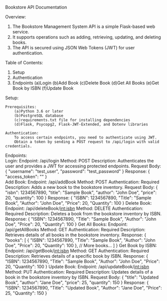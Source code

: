 Bookstore API Documentation


Overview: 

1. The Bookstore Management System API is a simple Flask-based web service. 
2. It supports operations such as adding, retrieving, updating, and deleting books. 
3. The API is secured using JSON Web Tokens (JWT) for user authentication.


Table of Contents:

1. Setup
2. Authentication
3. Endpoints
    (a)Login
    (b)Add Book
    (c)Delete Book
    (d)Get All Books
    (e)Get Book by ISBN
    (f)Update Book

Setup: 

    Prerequisites:
        (a)Python 3.6 or later
        (b)PostgreSQL database
        (c)requirements.txt file for installing dependencies
        (d)Flask, Psycopg2, Flask-JWT-Extended, and Dotenv libraries
    
    Authentication:
        To access certain endpoints, you need to authenticate using JWT. 
        Obtain a token by sending a POST request to /api/login with valid credentials.

Endpoints:
<br>
    Login:
        Endpoint: /api/login
        Method: POST
            Description: Authenticates the user and provides a JWT for accessing protected endpoints.
        Request Body:
            {
                "username": "test_user",
                "password": "test_password"
            }
        Response:
            {
                "access_token": "<your-access-token>"
            }
            <br>
    Add Book:
        Endpoint: /api/addBook
        Method: POST
        Authentication: Required
            Description: Adds a new book to the bookstore inventory.
        Request Body:
            {
                "isbn": 1234567890,
                "title": "Sample Book",
                "author": "John Doe",
                "price": 20,
                "quantity": 100
            }
        Response:
            {
              "ISBN": 1234567890,
              "Title": "Sample Book",
              "Author": "John Doe",
              "Price": 20,
              "Quantity": 100
            }
    Delete Book:
        Endpoint: /api/deleteBook/<int:isbn>
        Method: DELETE
        Authentication: Required
          Description: Deletes a book from the bookstore inventory by ISBN.
        Response:
          {
            "ISBN": 1234567890,
            "Title": "Sample Book",
            "Author": "John Doe",
            "Price": 20,
            "Quantity": 100
          }
    Get All Books:
        Endpoint: /api/getAllBooks
        Method: GET
        Authentication: Required
          Description: Retrieves details of all books in the bookstore inventory.
        Response:
          {
            "books": [
              {
                "ISBN": 1234567890,
                "Title": "Sample Book",
                "Author": "John Doe",
                "Price": 20,
                "Quantity": 100
              },
              // More books...
            ]
          }
    Get Book by ISBN:
        Endpoint: /api/getBook/<int:isbn>
        Method: GET
        Authentication: Required
          Description: Retrieves details of a specific book by ISBN.
        Response:
          {
            "ISBN": 1234567890,
            "Title": "Sample Book",
            "Author": "John Doe",
            "Price": 20,
            "Quantity": 100
          }
    Update Book:
      Endpoint: /api/updateBook/<int:isbn>
      Method: PUT
      Authentication: Required
        Description: Updates details of a book in the bookstore inventory by ISBN.
      Request Body:
        {
          "title": "Updated Book",
          "author": "Jane Doe",
          "price": 25,
          "quantity": 150
        }
      Response:
        {
          "ISBN": 1234567890,
          "Title": "Updated Book",
          "Author": "Jane Doe",
          "Price": 25,
          "Quantity": 150
        }
